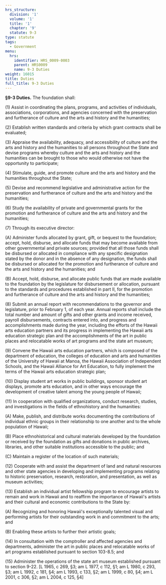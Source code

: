```yaml
---
hrs_structure:
  division: '1'
  volume: '1'
  title: '1'
  chapter: '9'
  statute: 9-3
type: statute
tags:
  - Government
menu:
  hrs:
    identifier: HRS_0009-0003
    parent: HRS0009
    name: 9-3 Duties
weight: 16015
title: Duties
full_title: 9-3 Duties
---
```

**§9-3 Duties.** The foundation shall:

(1) Assist in coordinating the plans, programs, and activities of individuals, associations, corporations, and agencies concerned with the preservation and furtherance of culture and the arts and history and the humanities;

(2) Establish written standards and criteria by which grant contracts shall be evaluated;

(3) Appraise the availability, adequacy, and accessibility of culture and the arts and history and the humanities to all persons throughout the State and devise programs whereby culture and the arts and history and the humanities can be brought to those who would otherwise not have the opportunity to participate;

(4) Stimulate, guide, and promote culture and the arts and history and the humanities throughout the State;

(5) Devise and recommend legislative and administrative action for the preservation and furtherance of culture and the arts and history and the humanities;

(6) Study the availability of private and governmental grants for the promotion and furtherance of culture and the arts and history and the humanities;

(7) Through its executive director:

(A) Administer funds allocated by grant, gift, or bequest to the foundation; accept, hold, disburse, and allocate funds that may become available from other governmental and private sources; provided that all those funds shall be disbursed or allocated in compliance with any specific designation stated by the donor and in the absence of any designation, the funds shall be disbursed or allocated for the promotion and furtherance of culture and the arts and history and the humanities; and

(B) Accept, hold, disburse, and allocate public funds that are made available to the foundation by the legislature for disbursement or allocation, pursuant to the standards and procedures established in part II, for the promotion and furtherance of culture and the arts and history and the humanities;

(8) Submit an annual report with recommendations to the governor and legislature, prior to February 1, of each year. Annual reports shall include the total number and amount of gifts and other grants and income received, payroll disbursements, contracts entered into, and progress and accomplishments made during the year, including the efforts of the Hawaii arts education partners and its progress in implementing the Hawaii arts education strategic plan and the accomplishments of the art in public places and relocatable works of art programs and the state art museum;

(9) Convene the Hawaii arts education partners, which is composed of the department of education, the colleges of education and arts and humanities of the University of Hawaii at Manoa, the Hawaii Association of Independent Schools, and the Hawaii Alliance for Art Education, to fully implement the terms of the Hawaii arts education strategic plan;

(10) Display student art works in public buildings, sponsor student art displays, promote arts education, and in other ways encourage the development of creative talent among the young people of Hawaii;

(11) In cooperation with qualified organizations, conduct research, studies, and investigations in the fields of ethnohistory and the humanities:

(A) Make, publish, and distribute works documenting the contributions of individual ethnic groups in their relationship to one another and to the whole population of Hawaii;

(B) Place ethnohistorical and cultural materials developed by the foundation or received by the foundation as gifts and donations in public archives, libraries, and other suitable institutions accessible to the public; and

(C) Maintain a register of the location of such materials;

(12) Cooperate with and assist the department of land and natural resources and other state agencies in developing and implementing programs relating to historic preservation, research, restoration, and presentation, as well as museum activities;

(13) Establish an individual artist fellowship program to encourage artists to remain and work in Hawaii and to reaffirm the importance of Hawaii's artists and their cultural and economic contributions to the State by:

(A) Recognizing and honoring Hawaii's exceptionally talented visual and performing artists for their outstanding work in and commitment to the arts; and

(B) Enabling these artists to further their artistic goals;

(14) In consultation with the comptroller and affected agencies and departments, administer the art in public places and relocatable works of art programs established pursuant to section 103-8.5; and

(15) Administer the operations of the state art museum established pursuant to section 9-22\. [L 1965, c 269, §3; am L 1977, c 112, §1; am L 1980, c 293, §3; am L 1992, c 181, §4; am L 1993, c 133, §2; am L 1999, c 80, §4; am L 2001, c 306, §2; am L 2004, c 125, §4]